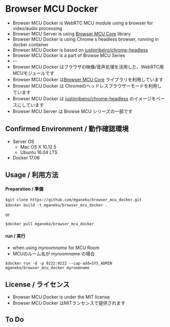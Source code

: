 # Browser MCU Docker

* Browser MCU Docker is WebRTC MCU module using a browser for video/audio processing
* Browser MCU Server is using [Browser MCU Core](https://github.com/mganeko/browser_mcu_core) library 
* Browser MCU Docker is using Chrome s headless browser, running in docker container
* Browser MCU Docker is based on [justinribeiro/chrome-headless](https://hub.docker.com/r/justinribeiro/chrome-headless/)
* Browser MCU Docker is a part of Browse MCU Series
* --
* Browser MCU Docker はブラウザの映像/音声処理を活用した、WebRTC用MCUモジュールです
* Browser MCU Docker は[Browser MCU Core](https://github.com/mganeko/browser_mcu_core) ライブラリを利用しています
* Browser MCU Docker は Chromeのヘッドレスブラウザーモードを利用しています
* Browser MCU Docker は [justinribeiro/chrome-headless](https://hub.docker.com/r/justinribeiro/chrome-headless/) のイメージをベースにしています
* Browser MCU Server は Browse MCU シリーズの一部です

## Confirmed Environment / 動作確認環境

* Server OS
  * Mac OS X 10.12.5
  * Ubuntu 16.04 LTS
* Docker 17.06


## Usage / 利用方法

#### Preparation / 準備

```
$git clone https://github.com/mganeko/browser_mcu_docker.git
$docker build -t mganeko/browser_mcu_docker .　
```

or 

```
$docker pull mganeko/browser_mcu_docker
```

#### run / 実行

* when using _myroomname_ for MCU Room
* MCUのルーム名が _myroomname_ の場合

```
$docker run -d -p 9222:9222 --cap-add=SYS_ADMIN mganeko/browser_mcu_docker myroomname
```


## License / ライセンス

* Browser MCU Docker is under the MIT license
* Browser MCU Docker はMITランセンスで提供されます

## To Do
